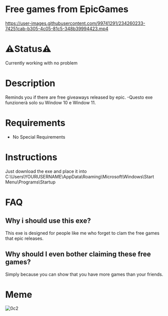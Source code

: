 # Free games from EpicGames
https://user-images.githubusercontent.com/99741291/234260233-74251cab-b305-4c05-81c5-348b39994423.mp4

# ⚠️Status⚠️
Currently working with no problem

# Description
Reminds you if there are free giveaways released by epic.
-Questo exe funzionerà solo su Window 10 e Window 11.

# Requirements 
- No Special Requirements

# Instructions
Just download the exe and place it into C:\Users\YOURUSERNAME\AppData\Roaming\Microsoft\Windows\Start Menu\Programs\Startup

# FAQ
## Why i should use this exe?
This exe is designed for people like me who forget to clam the free games that epic releases.

## Why should I even bother claiming these free games?
Simply because you can show that you have more games than your friends.

# Meme
![0c2](https://user-images.githubusercontent.com/99741291/234272889-ce5a28d5-b6f9-4e6b-8f37-aef81aa04ed2.jpg)
